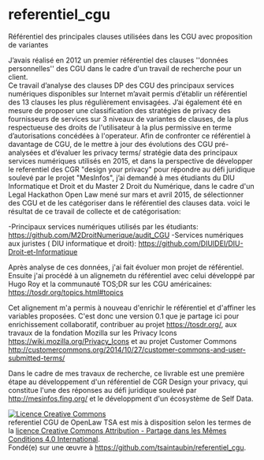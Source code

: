 # referentiel_cgu
Référentiel des principales clauses utilisées dans les CGU avec proposition de variantes 

J’avais réalisé en 2012 un premier référentiel des clauses ''données personnelles'' des CGU dans le cadre d'un travail de recherche pour un client.  
Ce travail d’analyse des clauses DP des CGU des principaux services numériques disponibles sur Internet m’avait permis d’établir un référentiel des 13 clauses les plus régulièrement envisagées.
J’ai également été en mesure de proposer une classification des stratégies de privacy des fournisseurs de services sur 3 niveaux  de variantes de clauses, 
de la plus respectueuse des droits de l'utilisateur à  la plus permissive en terme d’autorisations concédées à l'operateur.
Afin de confronter ce référentiel à davantage de CGU, de le mettre à jour des évolutions des CGU pré-analysées et d’évaluer les privacy terms/ stratégie data des principaux services numériques utilisés en 2015,  et dans la perspective de développer le referentiel des CGR "design your privacy" pour répondre au défi juridique soulevé par le projet "MesInfos", j’ai demandé à mes étudiants du DIU Informatique et Droit et du Master 2 Droit du Numérique, dans le cadre d'un Legal Hackathon Open Law mené sur mars et avril 2015, de sélectionner des CGU et de les catégoriser dans le référentiel des clauses data.
voici le résultat de ce travail de collecte et de catégorisation:

-Principaux services numériques utilisés par les étudiants: https://github.com/M2DroitNumerique/audit_CGU
-Services numériques aux juristes ( DIU informatique et droit): https://github.com/DIUIDEI/DIU-Droit-et-Informatique

Après analyse de ces données, j'ai fait évoluer mon projet de référentiel. Ensuite j'ai procédé à un alignemetn du référentiel avec celui développé par Hugo Roy et la communauté TOS;DR sur les CGU américaines: 
https://tosdr.org/topics.html#topics

Cet alignement m'a permis à nouveau d'enrichir le référentiel et d'affiner les variables proposées. C'est donc une version 0.1 que je partage ici pour enrichissement collaboratif, contribuer au projet https://tosdr.org/, aux travaux de la fondation Mozilla sur les Privacy Icons https://wiki.mozilla.org/Privacy_Icons et au projet Customer Commons http://customercommons.org/2014/10/27/customer-commons-and-user-submitted-terms/ 

Dans le cadre de mes travaux de recherche, ce livrable  est une première étape au développement d'un référentiel de CGR Design your privacy, qui constitue l'une des réponses au défi juridique soulevé par http://mesinfos.fing.org/ et le développment d'un écosystème de Self Data. 

<a rel="license" href="http://creativecommons.org/licenses/by-sa/4.0/"><img alt="Licence Creative Commons" style="border-width:0" src="https://i.creativecommons.org/l/by-sa/4.0/88x31.png" /></a><br /><span xmlns:dct="http://purl.org/dc/terms/" href="http://purl.org/dc/dcmitype/Dataset" property="dct:title" rel="dct:type">referentiel CGU</span> de <span xmlns:cc="http://creativecommons.org/ns#" property="cc:attributionName">OpenLaw TSA</span> est mis à disposition selon les termes de la <a rel="license" href="http://creativecommons.org/licenses/by-sa/4.0/">licence Creative Commons Attribution -  Partage dans les Mêmes Conditions 4.0 International</a>.<br />Fondé(e) sur une œuvre à <a xmlns:dct="http://purl.org/dc/terms/" href="https://github.com/tsaintaubin/referentiel_cgu" rel="dct:source">https://github.com/tsaintaubin/referentiel_cgu</a>.
